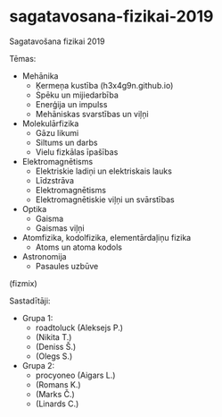 # sagatavosana-fizikai-2019
Sagatavošana fizikai 2019

Tēmas:
* Mehānika
  * Ķermeņa kustība (h3x4g9n.github.io)
  * Spēku un mijiedarbība
  * Enerģija un impulss
  * Mehāniskas svarstības un viļņi
* Molekulārfizika
  * Gāzu likumi
  * Siltums un darbs
  * Vielu fizkālas īpašības
* Elektromagnētisms
  * Elektriskie ladiņi un elektriskais lauks
  * Līdzstrāva
  * Elektromagnētisms
  * Elektromagnētiskie viļņi un svārstības
* Optika
  * Gaisma
  * Gaismas viļņi
* Atomfizika, kodolfizika, elementārdaļiņu fizika
  * Atoms un atoma kodols
* Astronomija
  * Pasaules uzbūve

(fizmix)

Sastadītāji:
* Grupa 1:
  * roadtoluck (Aleksejs P.)
  * (Nikita T.)
  * (Deniss Š.)
  * (Olegs S.)
* Grupa 2:
  * procyoneo (Aigars L.)
  * (Romans K.)
  * (Marks Č.)
  * (Linards C.)
  
